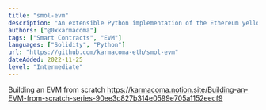 ```yaml
---
title: "smol-evm"
description: "An extensible Python implementation of the Ethereum yellow paper from scratch."
authors: ["@0xkarmacoma"]
tags: ["Smart Contracts", "EVM"]
languages: ["Solidity", "Python"]
url: "https://github.com/karmacoma-eth/smol-evm"
dateAdded: 2022-11-25
level: "Intermediate"
---
```


Building an EVM from scratch https://karmacoma.notion.site/Building-an-EVM-from-scratch-series-90ee3c827b314e0599e705a1152eecf9 